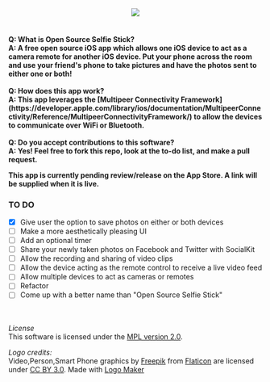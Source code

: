 <div align="center"><img src="http://i.imgur.com/gbbeJFH.png"/><br><br></div><h4>Q: What is Open Source Selfie Stick?<br>A: A free open source iOS app which allows one iOS device to act as a camera remote for another iOS device. Put your phone across the room and use your friend's phone to take pictures and have the photos sent to either one or both!<br><br>Q: How does this app work?<br>A: This app leverages the [Multipeer Connectivity Framework](https://developer.apple.com/library/ios/documentation/MultipeerConnectivity/Reference/MultipeerConnectivityFramework/) to allow the devices to communicate over WiFi or Bluetooth.<br><br>Q: Do you accept contributions to this software?<br>A: Yes! Feel free to fork this repo, look at the to-do list, and make a pull request.

This app is currently pending review/release on the App Store. A link will be supplied when it is live.

### TO DO
- [x] Give user the option to save photos on either or both devices
- [ ] Make a more aesthetically pleasing UI
- [ ] Add an optional timer
- [ ] Share your newly taken photos on Facebook and Twitter with SocialKit
- [ ] Allow the recording and sharing of video clips
- [ ] Allow the device acting as the remote control to receive a live video feed
- [ ] Allow multiple devices to act as cameras or remotes
- [ ] Refactor
- [ ] Come up with a better name than "Open Source Selfie Stick"

<br><br>
*License*<br>
This software is licensed under the [MPL version 2.0](http://mozilla.org/MPL/2.0/).

*Logo credits:*<br>
Video,Person,Smart Phone graphics by <a href="http://www.freepik.com/">Freepik</a> from <a href="http://www.flaticon.com/">Flaticon</a> are licensed under <a href="http://creativecommons.org/licenses/by/3.0/" title="Creative Commons BY 3.0">CC BY 3.0</a>. Made with <a href="http://logomakr.com" title="Logo Maker">Logo Maker</a>
